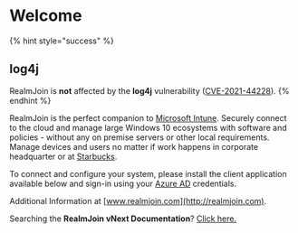 # Welcome

{% hint style="success" %}
## **log4j**

RealmJoin is **not** affected by the **log4j** vulnerability ([CVE-2021-44228](https://cve.mitre.org/cgi-bin/cvename.cgi?name=CVE-2021-44228)).
{% endhint %}

RealmJoin is the perfect companion to [Microsoft Intune](https://www.microsoft.com/en-us/cloud-platform/microsoft-intune). Securely connect to the cloud and manage large Windows 10 ecosystems with software and policies - without any on premise servers or other local requirements. Manage devices and users no matter if work happens in corporate headquarter or at [Starbucks](https://www.starbucks.com).

To connect and configure your system, please install the client application available below and sign-in using your [Azure AD](https://azure.microsoft.com/en-us/services/active-directory/) credentials.

Additional Information at [www.realmjoin.com](http://realmjoin.com).

Searching the **RealmJoin vNext Documentation**? [Click here.](https://docs.realmjoin.com)
